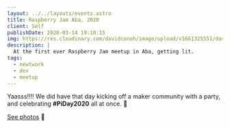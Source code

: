 ```yaml
---
layout: ../../layouts/events.astro
title: Raspberry Jam Aba, 2020
client: Self
publishDate: 2020-03-14 19:10:15
img: https://res.cloudinary.com/davidconoh/image/upload/v1661325551/davidconoh_blog_renders/first_raspberry_jam_aba.jpg
description: |
  At the first ever Raspberry Jam meetup in Aba, getting lit.
tags:
  - newtwork
  - dev
  - meetup
---
```


Yaasss!!!! We did have that day kicking off a maker community with a party, and celebrating 
**#PiDay2020** all at once. 🎉

[See photos](https://twitter.com/yonderhacks/status/1238900441045504000?s=20&t=PzaLEqis5W_ixj0zExcnNw) 📸
